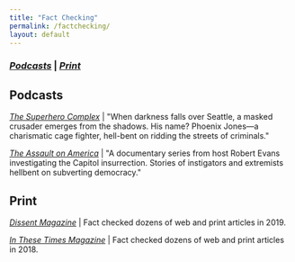 ```yaml
---
title: "Fact Checking"
permalink: /factchecking/
layout: default
---
```

### *[Podcasts](#Podcasts)* \| *[Print](#Print)*


## <a name="Podcasts"><a/>Podcasts

*[The Superhero Complex](https://open.spotify.com/show/00Gez4EcupwNWA19boWYcq?si=0d713fa3a88c400f&nd=1)* \| "When darkness falls over Seattle, a masked crusader emerges from the shadows. His name? Phoenix Jones—a charismatic cage fighter, hell-bent on ridding the streets of criminals."

*[The Assault on America](https://podcasts.apple.com/us/podcast/the-assault-on-america/id1583994242)* \| "A documentary series from host Robert Evans investigating the Capitol insurrection. Stories of instigators and extremists hellbent on subverting democracy."

## <a name="Print"><a/>Print

*[Dissent Magazine](https://www.dissentmagazine.org/issue/summer-2019)* \| Fact checked dozens of web and print articles in 2019.

*[In These Times Magazine](https://inthesetimes.com/)* \| Fact checked dozens of web and print articles in 2018.
